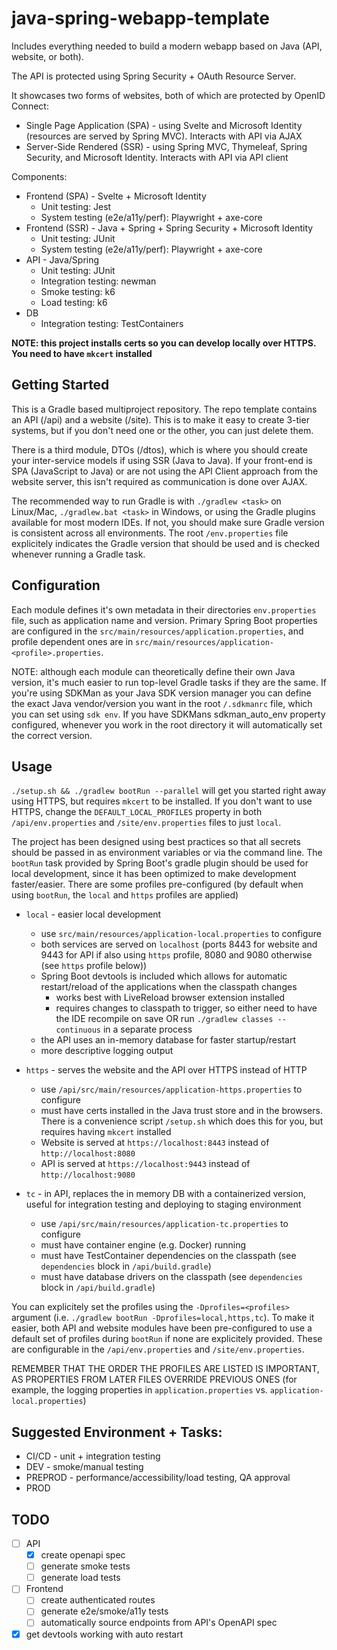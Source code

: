 # java-spring-webapp-template

Includes everything needed to build a modern webapp based on Java (API, website, or both).

The API is protected using Spring Security + OAuth Resource Server.

It showcases two forms of websites, both of which are protected by OpenID Connect:

- Single Page Application (SPA) - using Svelte and Microsoft Identity (resources are served by Spring MVC). Interacts with API via AJAX
- Server-Side Rendered (SSR) - using Spring MVC, Thymeleaf, Spring Security, and Microsoft Identity. Interacts with API via API client

Components:

- Frontend (SPA) - Svelte + Microsoft Identity
  - Unit testing: Jest
  - System testing (e2e/a11y/perf): Playwright + axe-core
- Frontend (SSR) - Java + Spring + Spring Security + Microsoft Identity
  - Unit testing: JUnit
  - System testing (e2e/a11y/perf): Playwright + axe-core
- API - Java/Spring
  - Unit testing: JUnit
  - Integration testing: newman
  - Smoke testing: k6
  - Load testing: k6
- DB
  - Integration testing: TestContainers

**NOTE: this project installs certs so you can develop locally over HTTPS. You need to have `mkcert` installed**

## Getting Started

This is a Gradle based multiproject repository. The repo template contains an API (/api) and a website (/site). This is to make it easy to create 3-tier systems, but if you don't need one or the other, you can just delete them.

There is a third module, DTOs (/dtos), which is where you should create your inter-service models if using SSR (Java to Java). If your front-end is SPA (JavaScript to Java) or are not using the API Client approach from the website server, this isn't required as communication is done over AJAX.

The recommended way to run Gradle is with `./gradlew <task>` on Linux/Mac, `./gradlew.bat <task>` in Windows, or using the Gradle plugins available for most modern IDEs. If not, you should make sure Gradle version is consistent across all environments. The root `/env.properties` file explicitely indicates the Gradle version that should be used and is checked whenever running a Gradle task.

## Configuration

Each module defines it's own metadata in their directories `env.properties` file, such as application name and version. Primary Spring Boot properties are configured in the `src/main/resources/application.properties`, and profile dependent ones are in `src/main/resources/application-<profile>.properties`.

NOTE: although each module can theoretically define their own Java version, it's much easier to run top-level Gradle tasks if they are the same. If you're using SDKMan as your Java SDK version manager you can define the exact Java vendor/version you want in the root `/.sdkmanrc` file, which you can set using `sdk env`. If you have SDKMans sdkman_auto_env property configured, whenever you work in the root directory it will automatically set the correct version.

## Usage

`./setup.sh && ./gradlew bootRun --parallel` will get you started right away using HTTPS, but requires `mkcert` to be installed. If you don't want to use HTTPS, change the `DEFAULT_LOCAL_PROFILES` property in both `/api/env.properties` and `/site/env.properties` files to just `local`.

The project has been designed using best practices so that all secrets should be passed in as environment variables or via the command line. The `bootRun` task provided by Spring Boot's gradle plugin should be used for local development, since it has been optimized to make development faster/easier. There are some profiles pre-configured (by default when using `bootRun`, the `local` and `https` profiles are applied)

- `local` - easier local development

  - use `src/main/resources/application-local.properties` to configure
  - both services are served on `localhost` (ports 8443 for website and 9443 for API if also using `https` profile, 8080 and 9080 otherwise (see `https` profile below))
  - Spring Boot devtools is included which allows for automatic restart/reload of the applications when the classpath changes
    - works best with LiveReload browser extension installed
    - requires changes to classpath to trigger, so either need to have the IDE recompile on save OR run `./gradlew classes --continuous` in a separate process
  - the API uses an in-memory database for faster startup/restart
  - more descriptive logging output

- `https` - serves the website and the API over HTTPS instead of HTTP

  - use `/api/src/main/resources/application-https.properties` to configure
  - must have certs installed in the Java trust store and in the browsers. There is a convenience script `/setup.sh` which does this for you, but requires having `mkcert` installed
  - Website is served at `https://localhost:8443` instead of `http://localhost:8080`
  - API is served at `https://localhost:9443` instead of `http://localhost:9080`

- `tc` - in API, replaces the in memory DB with a containerized version, useful for integration testing and deploying to staging environment

  - use `/api/src/main/resources/application-tc.properties` to configure
  - must have container engine (e.g. Docker) running
  - must have TestContainer dependencies on the classpath (see `dependencies` block in `/api/build.gradle`)
  - must have database drivers on the classpath (see `dependencies` block in `/api/build.gradle`)

You can explicitely set the profiles using the `-Dprofiles=<profiles>` argument (i.e. `./gradlew bootRun -Dprofiles=local,https,tc`). To make it easier, both API and website modules have been pre-configured to use a default set of profiles during `bootRun` if none are explicitely provided. These are configurable in the `/api/env.properties` and `/site/env.properties`.

REMEMBER THAT THE ORDER THE PROFILES ARE LISTED IS IMPORTANT, AS PROPERTIES FROM LATER FILES OVERRIDE PREVIOUS ONES (for example, the logging properties in `application.properties` vs. `application-local.properties`)

## Suggested Environment + Tasks:

- CI/CD - unit + integration testing
- DEV - smoke/manual testing
- PREPROD - performance/accessibility/load testing, QA approval
- PROD

## TODO

- [ ] API
  - [x] create openapi spec
  - [ ] generate smoke tests
  - [ ] generate load tests
- [ ] Frontend
  - [ ] create authenticated routes
  - [ ] generate e2e/smoke/a11y tests
  - [ ] automatically source endpoints from API's OpenAPI spec
- [x] get devtools working with auto restart
